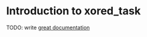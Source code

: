 # Introduction to xored_task

TODO: write [great documentation](http://jacobian.org/writing/great-documentation/what-to-write/)
